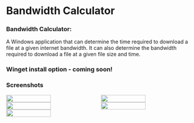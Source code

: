 # Bandwidth Calculator

### Bandwidth Calculator:
A Windows application that can determine the time required to download a file at a given internet bandwidth. It can also determine the bandwidth required to download a file at a given file size and time.

### Winget install option - coming soon!

### Screenshots

<div style="display: flex; flex-wrap: wrap; justify-content: space-between;">
  <img src="/Screenshots/Screenshot1.png" width="49%" />
  <img src="/Screenshots/Screenshot2.png" width="49%" />
  <img src="/Screenshots/Screenshot3.png" width="49%" />
  <img src="/Screenshots/Screenshot4.png" width="49%" />
  <img src="/Screenshots/Screenshot5.png" width="49%" />
</div>
